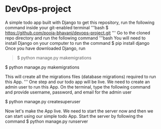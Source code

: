 # DevOps-project
A simple todo app built with Django
to get this repository, run the following command inside your git-enabled terminal
'''bash
$ https://github.com/pooja-bhavani/devops-project.git
'''
Go to the cloned repo directory and run the following command
'''bash
You will need to install Django on your computer to run the command
$ pip install django
Once you have downloaded Django, run
>$ python manage.py makemigrations

$  python manage.py makemigrations

This will create all the migrations files (database migrations) required to run this App.
'''
One step and our todo app will be live. We need to create an admin user to run this App. On the terminal, type the following  command and provide username, password, and email for the admin user 

$ python manage.py createsuperuser

Now let's make the App live. We need to start the server now and then we can start using our simple todo App. Start the server by following the command
$ python manage.py runserver
